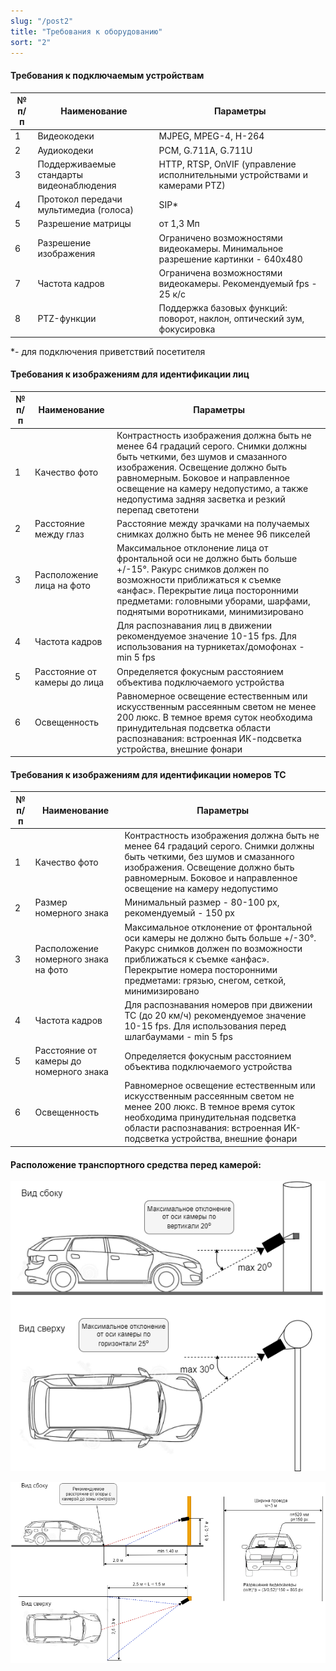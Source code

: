 ```yaml
---
slug: "/post2"
title: "Требования к оборудованию"
sort: "2"
---
```


#### Требования к подключаемым устройствам

|№ п/п|Наименование|Параметры|
|-----|----------------------------------------|--------------------------------------------|
|1|Видеокодеки|MJPEG, MPEG-4, H-264|
|2|Аудиокодеки|PCM, G.711A, G.711U|
|3|Поддерживаемые стандарты видеонаблюдения|HTTP, RTSP, OnVIF (управление исполнительными устройствами и камерами PTZ)|
|4|Протокол передачи мультимедиа (голоса)|SIP*|
|5|Разрешение матрицы|от 1,3 Мп|
|6|Разрешение изображения|Ограничено возможностями видеокамеры. Минимальное разрешение картинки - 640x480|
|7|Частота кадров|Ограничена возможностями видеокамеры. Рекомендуемый  fps - 25 к/с|
|8|PTZ-функции|Поддержка базовых функций: поворот, наклон, оптический зум, фокусировка|

  *- для подключения приветствий посетителя

#### Требования к изображениям для идентификации лиц

|№ п/п|Наименование|Параметры|
|-----|----------------------------------------|--------------------------------------------|
|1|Качество фото|Контрастность изображения должна быть не менее 64 градаций серого. Снимки должны быть четкими, без шумов и смазанного изображения. Освещение должно быть равномерным. Боковое и направленное освещение на камеру недопустимо, а также недопустима задняя засветка и резкий перепад светотени|
|2|Расстояние между глаз|Расстояние между зрачками на получаемых снимках должно быть не менее 96 пикселей|
|3|Расположение лица на фото|Максимальное отклонение лица от фронтальной оси не должно быть больше +/-15°. Ракурс снимков должен по возможности приближаться к съемке «анфас». Перекрытие лица посторонними предметами: головными уборами, шарфами, поднятыми воротниками, минимизировано|
|4|Частота кадров|Для распознавания лиц в движении рекомендуемое значение 10-15 fps. Для использования на турникетах/домофонах - min 5 fps|
|5|Расстояние от камеры до лица|Определяется фокусным расстоянием объектива подключаемого устройства|
|6|Освещенность|Равномерное освещение естественным или искусственным рассеянным светом не менее 200 люкс. В темное время суток необходима принудительная подсветка области распознавания: встроенная ИК-подсветка устройства, внешние фонари|

#### Требования к изображениям для идентификации номеров ТС

|№ п/п|Наименование|Параметры|
|-----|----------------------------------------|--------------------------------------------|
|1|Качество фото|Контрастность изображения должна быть не менее 64 градаций серого. Снимки должны быть четкими, без шумов и смазанного изображения. Освещение должно быть равномерным. Боковое и направленное освещение на камеру недопустимо|
|2|Размер номерного знака|Минимальный размер - 80-100 px, рекомендуемый - 150 px|
|3|Расположение номерного знака на фото|Максимальное отклонение от фронтальной оси камеры не должно быть больше +/-30°. Ракурс снимков должен по возможности приближаться к съемке «анфас». Перекрытие номера посторонними предметами: грязью, снегом, сеткой, минимизировано|
|4|Частота кадров|Для распознавания номеров при движении ТС (до 20 км/ч) рекомендуемое значение 10-15 fps. Для использования перед шлагбаумами - min 5 fps|
|5|Расстояние от камеры до номерного знака|Определяется фокусным расстоянием объектива подключаемого устройства|
|6|Освещенность|Равномерное освещение естественным или искусственным рассеянным светом не менее 200 люкс. В темное время суток необходима принудительная подсветка области распознавания: встроенная ИК-подсветка устройства, внешние фонари|

#### Расположение транспортного средства перед камерой:  

![](images/numbers_1.png)  

![](images/numbers_2.png)  